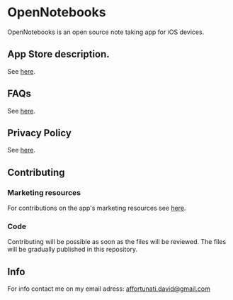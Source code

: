 # OpenNotebooks

OpenNotebooks is an open source note taking app for iOS devices.

## App Store description.

See [here](AppDescription.md).

## FAQs

See [here](FAQs.md).

## Privacy Policy

See [here](PrivacyPolicy.md).

## Contributing
### Marketing resources
For contributions on the app's marketing resources see [here](Marketing_Resources/MARKETING_RESOURCES.md).
### Code
Contributing will be possible as soon as the files will be reviewed.
The files will be gradually published in this repository.

## Info
For info contact me on my email adress:
affortunati.david@gmail.com
